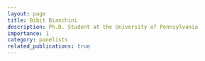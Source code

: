 ```yaml
---
layout: page
title: Bibit Bianchini
description: Ph.D. Student at the University of Pennsylvania
importance: 1
category: panelists
related_publications: true
---
```


